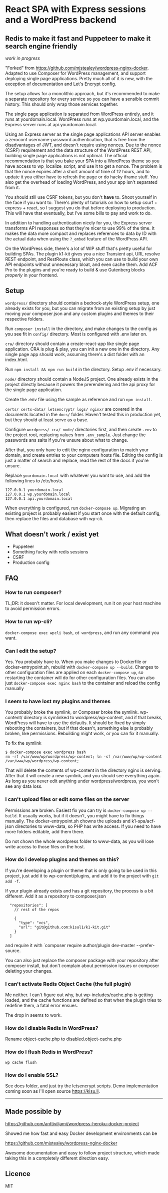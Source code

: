 # React SPA with Express sessions and a WordPress backend
## Redis to make it fast and Puppeteer to make it search engine friendly

_work in progress_

"Forked" from https://github.com/mjstealey/wordpress-nginx-docker. Adapted to use Composer for WordPress management, and support deploying single page applications. Pretty much all of it is new, with the exception of documentation and Let's Encrypt config.

The setup allows for a monolithic approach, but it's recommended to make a separate repository for every service so you can have a sensible commit history. This should only wrap those services together.

The single page application is separated from WordPress entirely, and it runs at yourdomain.local. WordPress runs at wp.yourdomain.local, and the Express server runs at api.yourdomain.local.

Using an Express server as the single page applications API server enables a zeroconf username-password authentication, that is free from the disadvantages of JWT, and doesn't require using nonces. Due to the nonce (CSRF) requirement and the data structure of the WordPress REST API, building single page applications is not optimal. The official recommendation is that you bake your SPA into a WordPress theme so you have access to wp_localize_script, and use it to get a nonce. The problem is that the nonce expires after a short amount of time of 12 hours, and to update it you either have to refresh the page or do hacky iframe stuff. You also get the overhead of loading WordPress, and your app isn't separated from it.

You should still use CSRF tokens, but you don't **have** to. Shoot yourself in the face if you want to. There's plenty of tutorials on how to setup csurf + express + react, so I suggest you do that before deploying to production. This will have that eventually, but I've some bills to pay and work to do.

In addition to handling authentication nicely for you, the Express server transforms API responses so that they're nicer to use 99% of the time. It makes the data more compact and replaces references to data by ID with the actual data when using the `?_embed` feature of the WordPress API.

On the WordPress side, there's a lot of WIP stuff that's pretty useful for building SPAs. The plugin k1-kit gives you a nice Transient api, URL resolve REST endpoint, and RestRoute class, which you can use to build your own API endpoints without unnecessary bloat, and even cache them. Add ACF Pro to the plugins and you're ready to build & use Gutenberg blocks *properly* in your frontend.

## Setup
`wordpress/` directory should contain a bedrock-style WordPress setup, one already exists for you, but you can migrate from an existing setup by just moving your composer.json and any custom plugins and themes to their respective folders.

Run `composer install` in the directory, and make changes to the config as you see fit in `config/` directory. Most is configured with .env later on.

`cra/` directory should contain a create-react-app like single page application. CRA is plug & play, you can init a new one in the directory. Any single page app should work, assuming there's a dist folder with an index.html.

Run `npm install && npm run build` in the directory. Setup .env if necessary.

`node/` directory should contain a NodeJS project. One already exists in the project directly because it powers the prerendering and the api proxy for the single page application.

Create the .env file using the sample as reference and run `npm install`.

`certs/ certs-data/ letsencrypt/ logs/ nginx/` are covered in the documents located in the `docs/` folder. Haven't tested this in production yet, but they should at least serve as a base.

Configure `wordpress/ cra/ node/` directories first, and then create `.env` to the project root, replacing values from `.env_sample`. Just change the passwords ans salts if you're unsure about what to change.

After that, you only have to edit the nginx configuration to match your domain, and create entries to your computers hosts file. Editing the config is just a matter of search and replace, read the rest of the docs if you're unsure.

Replace `yourdomain.local` with whatever you want to use, and add the following lines to /etc/hosts.

```
127.0.0.1 yourdomain.local
127.0.0.1 wp.yourdomain.local
127.0.0.1 api.yourdomain.local
```

When everything is configured, run `docker-compose up`. Migrating an existing project is probably easiest if you start once with the default config, then replace the files and database with wp-cli.

## What doesn't work / exist yet
- Puppeteer
- Something fucky with redis sessions
- CSRF
- Production config

## FAQ

### How to run composer?
TL;DR: it doesn't matter. For local development, run it on your host machine to avoid permission errors.

### How to run wp-cli?
`docker-compose exec wpcli bash`, `cd wordpress`, and run any command you want.

### Can I edit the setup?
Yes. You probably have to. When you make changes to Dockerfile or docker-entrypoint.sh, rebuild with `docker-compose up --build`. Changes to other configuration files are applied on each `docker-compose up`, so restarting the container will do for other configuration files. You can also just `docker-compose exec nginx bash` to the container and reload the config manually

### I seem to have lost my plugins and themes
You probably broke the symlink, or Composer broke the symlink. wp-content/ directory is symlinked to wordpress/wp-content, and if that breaks, WordPress will have to use the defaults. It should be fixed by simply rebooting the containers, but if that doesn't, something else is probably broken, like permissions. Rebuilding might work, or you can fix it manually.

To fix the symlink
```
$ docker-compose exec wordpress bash
rm -rf /var/www/wp/wordpress/wp-content; ln -sf /var/www/wp/wp-content /var/www/wp/wordpress/wp-content;
```
That will delete the contents of wp-content in the directory nginx is serving. After that it will create a new symlink, and you should see everything again. As long as you never edit anything under wordpress/wordpress, you won't see any data loss.

### I can't upload files or edit some files on the server
Permissions are broken. Easiest fix you can try is `docker-compose up --build`. It usually works, but if it doesn't, you might have to fix things manually. The docker-entrypoint.sh chowns the uploads and k1-spa/acf-json directories to www-data, so PHP has write access. If you need to have more folders editable, add them there.

Do not chown the whole wordpress folder to www-data, as you will lose write access to those files on the host. 

### How do I develop plugins and themes on this?
If you're developing a plugin or theme that is only going to be used in this project, just add it to wp-content/plugins, and add it to the project with `git add -f`.

If your plugin already exists and has a git repository, the process is a bit different. Add it as a repository to composer.json
```
  "repositories": [
    // rest of the repos

    {
      "type": "vcs",
      "url": "git@github.com:k1sul1/k1-kit.git"
    }
  ]
```
and require it with `composer require author/plugin dev-master --prefer-source.

You can also just replace the composer package with your repository after composer install, but don't complain about permission issues or composer deleting your changes.

### I can't activate Redis Object Cache (the full plugin)
Me neither. I can't figure out why, but wp-includes/cache.php is getting loaded, and the cache functions are defined so that when the plugin tries to redefine them, a fatal error ensues.

The drop in seems to work.

### How do I disable Redis in WordPress?
Rename object-cache.php to disabled.object-cache.php

### How do I flush Redis in WordPress?
`wp cache flush`

### How do I enable SSL?
See docs folder, and just try the letsencrypt scripts. Demo implementation coming soon as I'll open source https://kisu.li.

----------------------------------------------

## Made possible by
https://github.com/anttiviljami/wordpress-heroku-docker-project

Showed me how fast and easy Docker development environments can be

https://github.com/mjstealey/wordpress-nginx-docker

Awesome documentation and easy to follow project structure, which made taking this in a completely different direction easy.

## Licence
MIT

